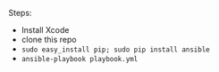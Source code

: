 Steps:

- Install Xcode
- clone this repo
- `sudo easy_install pip; sudo pip install ansible`
- `ansible-playbook playbook.yml`
